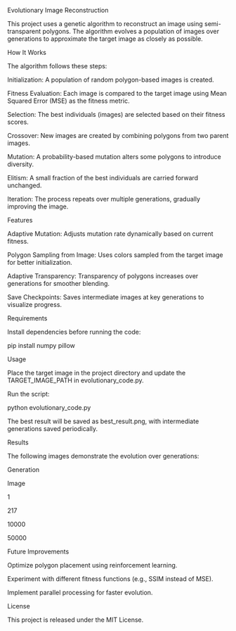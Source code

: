 Evolutionary Image Reconstruction

This project uses a genetic algorithm to reconstruct an image using semi-transparent polygons. The algorithm evolves a population of images over generations to approximate the target image as closely as possible.

How It Works

The algorithm follows these steps:

Initialization: A population of random polygon-based images is created.

Fitness Evaluation: Each image is compared to the target image using Mean Squared Error (MSE) as the fitness metric.

Selection: The best individuals (images) are selected based on their fitness scores.

Crossover: New images are created by combining polygons from two parent images.

Mutation: A probability-based mutation alters some polygons to introduce diversity.

Elitism: A small fraction of the best individuals are carried forward unchanged.

Iteration: The process repeats over multiple generations, gradually improving the image.

Features

Adaptive Mutation: Adjusts mutation rate dynamically based on current fitness.

Polygon Sampling from Image: Uses colors sampled from the target image for better initialization.

Adaptive Transparency: Transparency of polygons increases over generations for smoother blending.

Save Checkpoints: Saves intermediate images at key generations to visualize progress.

Requirements

Install dependencies before running the code:

pip install numpy pillow

Usage

Place the target image in the project directory and update the TARGET_IMAGE_PATH in evolutionary_code.py.

Run the script:

python evolutionary_code.py

The best result will be saved as best_result.png, with intermediate generations saved periodically.

Results

The following images demonstrate the evolution over generations:

Generation

Image

1



217



10000



50000



Future Improvements

Optimize polygon placement using reinforcement learning.

Experiment with different fitness functions (e.g., SSIM instead of MSE).

Implement parallel processing for faster evolution.

License

This project is released under the MIT License.
